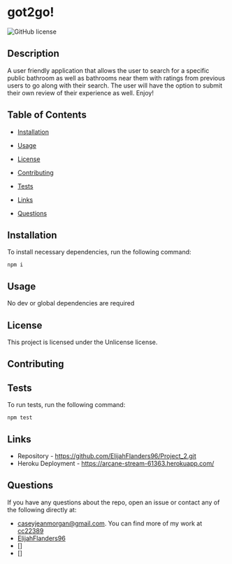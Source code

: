 # got2go!
![GitHub license](https://img.shields.io/badge/license-Unlicense-blue.svg)

## Description

A user friendly application that allows the user to search for a specific public bathroom as well as bathrooms near them with ratings from previous users to go along with their search. The user will have the option to submit their own review of their experience as well. Enjoy! 

## Table of Contents 

* [Installation](#installation)

* [Usage](#usage)

* [License](#license)

* [Contributing](#contributing)

* [Tests](#tests)

* [Links](#links)

* [Questions](#questions)

## Installation

To install necessary dependencies, run the following command:

```
npm i
```

## Usage

No dev or global dependencies are required

## License

This project is licensed under the Unlicense license.
  
## Contributing



## Tests

To run tests, run the following command:

```
npm test
```
## Links

* Repository - https://github.com/ElijahFlanders96/Project_2.git
* Heroku Deployment - https://arcane-stream-61363.herokuapp.com/
## Questions

If you have any questions about the repo, open an issue or contact any of the following directly at:
* caseyjeanmorgan@gmail.com. You can find more of my work at [cc22389](https://github.com/cc22389/)
* [ElijahFlanders96](http://github.com/ElijahFlanders96/)
* []
* []

